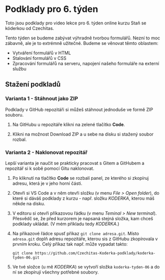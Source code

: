 # Podklady pro 6. týden

Toto jsou podklady pro video lekce pro 6. týden online kurzu Staň se kóderkou od Czechitas.

Tento týden se budeme zabývat výhradně tvorbou formulářů. Nezní to moc zábavně, ale je to extrémně užitečné. Budeme se věnovat těmto oblastem:
- Vytváření formulářů v HTML
- Stalování formulářů v CSS
- Zpracování formulářů na serveru, napojení našeho formuláře na externí službu

## Stažení podkladů

### Varianta 1 - Stáhnout jako ZIP

Podklady v GitHub repozitáři si můžeš stáhnout jednoduše ve formě ZIP souboru.

1. Na GitHubu u repozitáře klikni na zelené tlačítko **Code**.

2. Klikni na možnost Download ZIP a u sebe na disku si stažený soubor rozbal.

### Varianta 2 - Naklonovat repozitář

Lepší varianta je naučit se prakticky pracovat s Gitem a GitHubem a repozitář si k sobě pomocí Gitu naklonovat.

1. Po kliknutí na tlačítko **Code** se rozbalí panel, ze kterého si zkopíruj adresu, která je v jeho horní části.

2. Otevři si VS Code a v něm otevři složku (v menu *File > Open folder*), do které si dáváš podklady z kurzu - např. složku *KODERKA*, kterou máš někde na disku.

3. V editoru si otevři příkazovou řádku (v menu *Teminal > New terminal*). Přesvědč se, že před kurzorem je napsaná stejná složka, kam chceš podklady ukládat. (V mém příkladu tedy *KODERKA*.)

4. Na příkazové řádce spusť příkaz `git clone adresa.git`. Místo `adresa.git` doplň adresu repozitáře, kterou sis z GitHubu zkopírovala v prvním kroku. Celý příkaz tak např. může vypadat takto:
   ```
   git clone https://github.com/Czechitas-Koderka-podklady/koderka-tyden-06.git
   ```

5. Ve tvé složce (u mě *KODERKA*) se vytvoří složka `koderka-tyden-06` a do ní se zkopírují všechny potřebné soubory.
